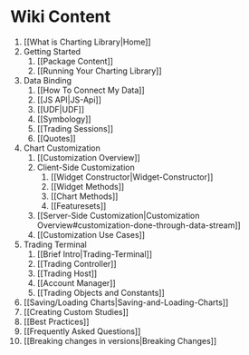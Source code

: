# Wiki Content

1. [[What is Charting Library|Home]]
2. Getting Started
    1. [[Package Content]]
    2. [[Running Your Charting Library]]
3. Data Binding
    1. [[How To Connect My Data]]
    2. [[JS API|JS-Api]]
    3. [[UDF|UDF]]
    4. [[Symbology]]
    5. [[Trading Sessions]]
    6. [[Quotes]]
4. Chart Customization
    1. [[Customization Overview]]
    2. Client-Side Customization
        1. [[Widget Constructor|Widget-Constructor]]
        2. [[Widget Methods]]
        3. [[Chart Methods]]
        4. [[Featuresets]]
    3. [[Server-Side Customization|Customization Overview#customization-done-through-data-stream]]
    4. [[Customization Use Cases]]
5. Trading Terminal
    1. [[Brief Intro|Trading-Terminal]]
    2. [[Trading Controller]]
    3. [[Trading Host]]
    4. [[Account Manager]]
    5. [[Trading Objects and Constants]]
6. [[Saving/Loading Charts|Saving-and-Loading-Charts]]
7. [[Creating Custom Studies]]
8. [[Best Practices]]
9. [[Frequently Asked Questions]]
10. [[Breaking changes in versions|Breaking Changes]]

